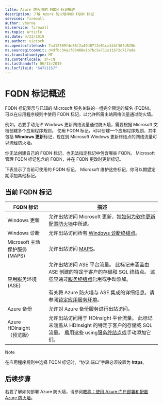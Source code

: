 ```yaml
---
title: Azure 防火墙的 FQDN 标记概述
description: 了解 Azure 防火墙中的 FQDN 标记
services: firewall
author: vhorne
ms.service: firewall
ms.topic: article
ms.date: 4/23/2019
ms.author: victorh
ms.openlocfilehash: 7a412589f4e86f2a49d07f2d01ca34bf30fd528b
ms.sourcegitcommit: d4dfbc34a1f03488e1b7bc5e711a11b72c717ada
ms.translationtype: MT
ms.contentlocale: zh-CN
ms.lasthandoff: 06/13/2019
ms.locfileid: "64721167"
---
```

# <a name="fqdn-tags-overview"></a>FQDN 标记概述

FQDN 标记表示与已知的 Microsoft 服务关联的一组完全限定的域名 (FQDN)。 可以在应用程序规则中使用 FQDN 标记，以允许所需出站网络流量通过防火墙。

例如，若要手动允许 Windows 更新网络流量通过防火墙，需要根据 Microsoft 文档创建多个应用程序规则。 使用 FQDN 标记，可以创建一个应用程序规则，其中包括 **Windows 更新**标记，现在到 Microsoft Windows 更新终结点的网络流量可以流经防火墙。

你无法创建自己的 FQDN 标记，也无法指定标记中包含哪些 FQDN。 Microsoft 管理 FQDN 标记包含的 FQDN，并在 FQDN 更改时更新标记。 

<!--- screenshot of application rule with a FQDN tag.-->

下表显示了当前可使用的 FQDN 标记。 Microsoft 维护这些标记，你可以期望定期添加其他标记。

## <a name="current-fqdn-tags"></a>当前 FQDN 标记

|FQDN 标记  |描述  |
|---------|---------|
|Windows 更新     |允许出站访问 Microsoft 更新，如[如何为软件更新配置防火墙](https://technet.microsoft.com/library/bb693717.aspx)中所述。|
|Windows 诊断|允许出站访问所有 [Windows 诊断终结点](https://docs.microsoft.com/windows/privacy/configure-windows-diagnostic-data-in-your-organization#endpoints)。|
|Microsoft 主动保护服务 (MAPS)|允许出站访问 [MAPS](https://cloudblogs.microsoft.com/enterprisemobility/2016/05/31/important-changes-to-microsoft-active-protection-service-maps-endpoint/)。|
|应用服务环境 (ASE)|允许出站访问 ASE 平台流量。 此标记未涵盖由 ASE 创建的特定于客户的存储和 SQL 终结点。 这些应通过[服务终结点](../virtual-network/tutorial-restrict-network-access-to-resources.md)启用或手动添加。<br><br>有关将 Azure 防火墙与 ASE 集成的详细信息，请参阅[锁定应用服务环境](../app-service/environment/firewall-integration.md#configuring-azure-firewall-with-your-ase)。|
|Azure 备份|允许对 Azure 备份服务进行出站访问。|
|Azure HDInsight<br>（预览版）|允许出站访问用于 HDInsight 平台流量。 此标记未涵盖从 HDInsight 的特定于客户的存储或 SQL 流量。 启用这些 using[服务终结点](../virtual-network/tutorial-restrict-network-access-to-resources.md)或手动添加它们。|

> [!NOTE]
> 在应用程序规则中选择 FQDN 标记时，“协议:端口”字段必须设置为 **https**。

## <a name="next-steps"></a>后续步骤

若要了解如何部署 Azure 防火墙，请参阅[教程：使用 Azure 门户部署和配置 Azure 防火墙](tutorial-firewall-deploy-portal.md)。